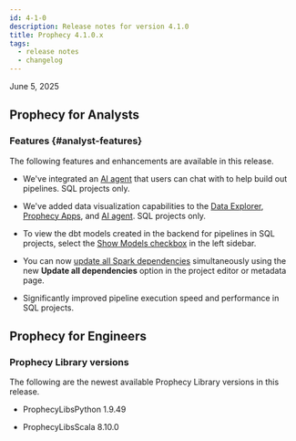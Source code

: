 ```yaml
---
id: 4-1-0
description: Release notes for version 4.1.0
title: Prophecy 4.1.0.x
tags:
  - release notes
  - changelog
---
```


June 5, 2025

## Prophecy for Analysts

### Features {#analyst-features}

The following features and enhancements are available in this release.

- We've integrated an [AI agent](/analysts/ai-chat) that users can chat with to help build out pipelines. SQL projects only.

- We've added data visualization capabilities to the [Data Explorer](/analysts/data-explorer), [Prophecy Apps](/analysts/business-applications), and [AI agent](/analysts/ai-chat). SQL projects only.

- To view the dbt models created in the backend for pipelines in SQL projects, select the [Show Models checkbox](/engineers/models) in the left sidebar.

- You can now [update all Spark dependencies](/engineers/spark-dependencies#update-dependencies) simultaneously using the new **Update all dependencies** option in the project editor or metadata page.

- Significantly improved pipeline execution speed and performance in SQL projects.

## Prophecy for Engineers

### Prophecy Library versions

The following are the newest available Prophecy Library versions in this release.

- ProphecyLibsPython 1.9.49

- ProphecyLibsScala 8.10.0
